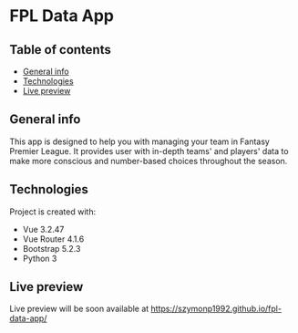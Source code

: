 # FPL Data App

## Table of contents

- [General info](#general-info)
- [Technologies](#technologies)
- [Live preview](#live-preview)

## General info

This app is designed to help you with managing your team in Fantasy Premier League. It provides user with in-depth teams' and players' data to make more conscious and number-based choices throughout the season.

## Technologies

Project is created with:

- Vue 3.2.47
- Vue Router 4.1.6
- Bootstrap 5.2.3
- Python 3

## Live preview

Live preview will be soon available at https://szymonp1992.github.io/fpl-data-app/

